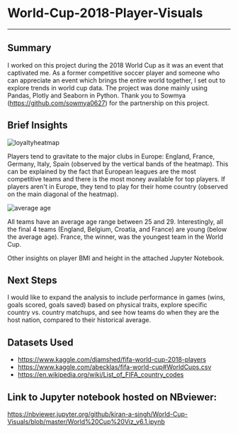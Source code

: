 # World-Cup-2018-Player-Visuals
***

## Summary
I worked on this project during the 2018 World Cup as it was an event that captivated me. As a former competitive soccer player and someone who can appreciate an event which brings the entire world together, I set out to explore trends in world cup data. The project was done mainly using Pandas, Plotly and Seaborn in Python. Thank you to Sowmya (https://github.com/sowmya0627) for the partnership on this project. 


## Brief Insights

![loyaltyheatmap](https://user-images.githubusercontent.com/31706194/44489428-5923b500-a610-11e8-860a-0535178e3e58.PNG)

Players tend to gravitate to the major clubs in Europe: England, France, Germany, Italy, Spain (observed by the vertical bands of the heatmap). This can be explained by the fact that European leagues are the most competitive teams and there is the most money available for top players.
If players aren't in Europe, they tend to play for their home country (observed on the main diagonal of the heatmap).

![average age](https://user-images.githubusercontent.com/31706194/43217721-3463277a-8ff7-11e8-9c7d-4607b380ef8e.png)

All teams have an average age range between 25 and 29. Interestingly, all the final 4 teams (England, Belgium, Croatia, and France) are young (below the average age). France, the winner, was the youngest team in the World Cup.

Other insights on player BMI and height in the attached Jupyter Notebook.

## Next Steps
I would like to expand the analysis to include performance in games (wins, goals scored, goals saved) based on physical traits, explore specific country vs. country matchups, and see how teams do when they are the host nation, compared to their historical average.


## Datasets Used
+ https://www.kaggle.com/djamshed/fifa-world-cup-2018-players
+ https://www.kaggle.com/abecklas/fifa-world-cup#WorldCups.csv
+ https://en.wikipedia.org/wiki/List_of_FIFA_country_codes

## Link to Jupyter notebook hosted on NBviewer:
https://nbviewer.jupyter.org/github/kiran-a-singh/World-Cup-Visuals/blob/master/World%20Cup%20Viz_v6.1.ipynb
